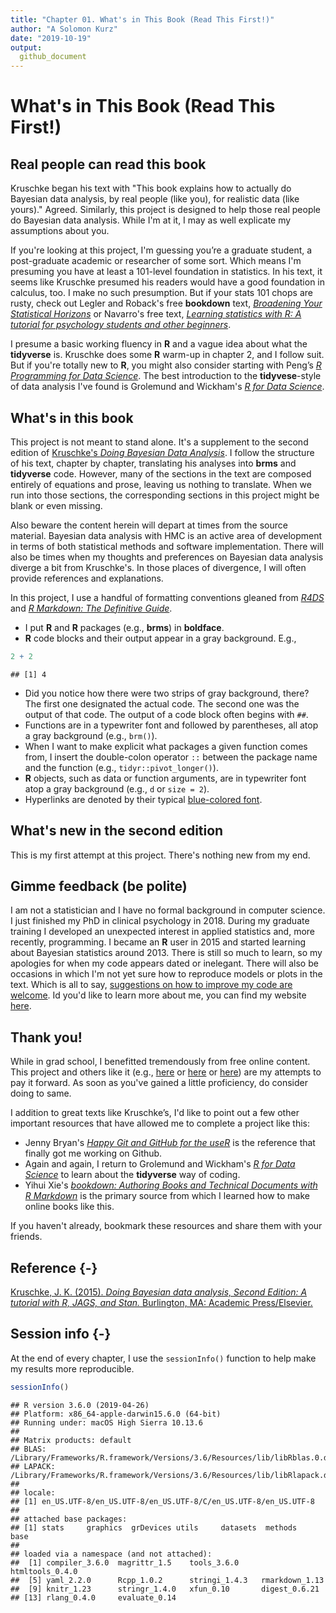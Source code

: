 ```yaml
---
title: "Chapter 01. What's in This Book (Read This First!)"
author: "A Solomon Kurz"
date: "2019-10-19"
output:
  github_document
---
```


# What's in This Book (Read This First!)

## Real people can read this book

Kruschke began his text with "This book explains how to actually do Bayesian data analysis, by real people (like you), for realistic data (like yours)." Agreed. Similarly, this project is designed to help those real people do Bayesian data analysis. While I'm at it, I may as well explicate my assumptions about you.

If you're looking at this project, I'm guessing you’re a graduate student, a post-graduate academic or researcher of some sort. Which means I'm presuming you have at least a 101-level foundation in statistics. In his text, it seems like Kruschke presumed his readers would have a good foundation in calculus, too. I make no such presumption. But if your stats 101 chops are rusty, check out Legler and Roback's free **bookdown** text, [*Broadening Your Statistical Horizons*](https://bookdown.org/roback/bookdown-bysh/) or Navarro's free text, [*Learning statistics with R: A tutorial for psychology students and other beginners*](https://learningstatisticswithr.com/).

I presume a basic working fluency in **R** and a vague idea about what the **tidyverse** is. Kruschke does some **R** warm-up in chapter 2, and I follow suit. But if you're totally new to **R**, you might also consider starting with Peng’s [*R Programming for Data Science*](https://bookdown.org/rdpeng/rprogdatascience/). The best introduction to the **tidyvese**-style of data analysis I've found is Grolemund and Wickham's [*R for Data Science*](http://r4ds.had.co.nz).

## What's in this book

This project is not meant to stand alone. It's a supplement to the second edition of [Kruschke's *Doing Bayesian Data Analysis*](https://sites.google.com/site/doingbayesiandataanalysis/). I follow the structure of his text, chapter by chapter, translating his analyses into **brms** and **tidyverse** code. However, many of the sections in the text are composed entirely of equations and prose, leaving us nothing to translate. When we run into those sections, the corresponding sections in this project might be blank or even missing.

Also beware the content herein will depart at times from the source material. Bayesian data analysis with HMC is an active area of development in terms of both statistical methods and software implementation. There will also be times when my thoughts and preferences on Bayesian data analysis diverge a bit from Kruschke's. In those places of divergence, I will often provide references and explanations.

In this project, I use a handful of formatting conventions gleaned from [*R4DS*](http://r4ds.had.co.nz/introduction.html#running-r-code) and [*R Markdown: The Definitive Guide*](https://bookdown.org/yihui/rmarkdown/software-info.html). 

* I put **R** and **R** packages (e.g., **brms**) in **boldface**.
* **R** code blocks and their output appear in a gray background. E.g., 


```r
2 + 2
```

```
## [1] 4
```

* Did you notice how there were two strips of gray background, there? The first one designated the actual code. The second one was the output of that code. The output of a code block often begins with `##`.
* Functions are in a typewriter font and followed by parentheses, all atop a gray background (e.g., `brm()`).
* When I want to make explicit what packages a given function comes from, I insert the double-colon operator `::` between the package name and the function (e.g., `tidyr::pivot_longer()`).
* **R** objects, such as data or function arguments, are in typewriter font atop a gray background (e.g., `d` or `size = 2`).
* Hyperlinks are denoted by their typical [blue-colored font](https://www.afhayes.com/introduction-to-mediation-moderation-and-conditional-process-analysis.html).

## What's new in the second edition

This is my first attempt at this project. There's nothing new from my end.

## Gimme feedback (be polite)

I am not a statistician and I have no formal background in computer science. I just finished my PhD in clinical psychology in 2018. During my graduate training I developed an unexpected interest in applied statistics and, more recently, programming. I became an **R** user in 2015 and started learning about Bayesian statistics around 2013. There is still so much to learn, so my apologies for when my code appears dated or inelegant. There will also be occasions in which I'm not yet sure how to reproduce models or plots in the text. Which is all to say, [suggestions on how to improve my code are welcome](https://github.com/ASKurz/Doing-Bayesian-Data-Analysis-in-brms-and-the-tidyverse/issues). Id you'd like to learn more about me, you can find my website [here](https://solomonkurz.netlify.com/).

## Thank you!

While in grad school, I benefitted tremendously from free online content. This project and others like it (e.g., [here](https://bookdown.org/connect/#/apps/1850/access) or [here](https://solomonkurz.netlify.com/post/robust-linear-regression-with-the-robust-student-s-t-distribution/) or [here](https://solomonkurz.netlify.com/post/stein-s-paradox-and-what-partial-pooling-can-do-for-you/)) are my attempts to pay it forward. As soon as you've gained a little proficiency, do consider doing to same. 

I addition to great texts like Kruschke’s, I'd like to point out a few other important resources that have allowed me to complete a project like this:

* Jenny Bryan's [*Happy Git and GitHub for the useR*](http://happygitwithr.com) is the reference that finally got me working on Github.
* Again and again, I return to Grolemund and Wickham's [*R for Data Science*](http://r4ds.had.co.nz) to learn about the **tidyverse** way of coding.
* Yihui Xie's [*bookdown: Authoring Books and Technical Documents with R Markdown*](https://bookdown.org/yihui/bookdown/) is the primary source from which I learned how to make online books like this.

If you haven't already, bookmark these resources and share them with your friends.

## Reference {-}

[Kruschke, J. K. (2015). *Doing Bayesian data analysis, Second Edition: A tutorial with R, JAGS, and Stan.* Burlington, MA: Academic Press/Elsevier.](https://sites.google.com/site/doingbayesiandataanalysis/)

## Session info {-}

At the end of every chapter, I use the `sessionInfo()` function to help make my results more reproducible.


```r
sessionInfo()
```

```
## R version 3.6.0 (2019-04-26)
## Platform: x86_64-apple-darwin15.6.0 (64-bit)
## Running under: macOS High Sierra 10.13.6
## 
## Matrix products: default
## BLAS:   /Library/Frameworks/R.framework/Versions/3.6/Resources/lib/libRblas.0.dylib
## LAPACK: /Library/Frameworks/R.framework/Versions/3.6/Resources/lib/libRlapack.dylib
## 
## locale:
## [1] en_US.UTF-8/en_US.UTF-8/en_US.UTF-8/C/en_US.UTF-8/en_US.UTF-8
## 
## attached base packages:
## [1] stats     graphics  grDevices utils     datasets  methods   base     
## 
## loaded via a namespace (and not attached):
##  [1] compiler_3.6.0  magrittr_1.5    tools_3.6.0     htmltools_0.4.0
##  [5] yaml_2.2.0      Rcpp_1.0.2      stringi_1.4.3   rmarkdown_1.13 
##  [9] knitr_1.23      stringr_1.4.0   xfun_0.10       digest_0.6.21  
## [13] rlang_0.4.0     evaluate_0.14
```



